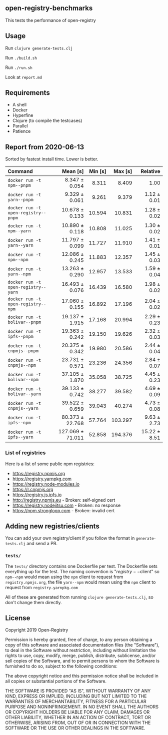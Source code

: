 ## open-registry-benchmarks

This tests the performance of open-registry

## Usage

Run `clojure generate-tests.clj`

Run `./build.sh`

Run `./run.sh`

Look at `report.md`

## Requirements

- A shell
- Docker
- Hyperfine
- Clojure (to compile the testcases)
- Parallel
- Patience

<!-- REPORT -->
## Report from 2020-06-13

Sorted by fastest install time. Lower is better.


| Command | Mean [s] | Min [s] | Max [s] | Relative |
|:---|---:|---:|---:|---:|
| `docker run -t npm--pnpm` | 8.347 ± 0.054 | 8.311 | 8.409 | 1.00 |
| `docker run -t yarn--pnpm` | 9.329 ± 0.061 | 9.261 | 9.379 | 1.12 ± 0.01 |
| `docker run -t open-registry--pnpm` | 10.678 ± 0.133 | 10.594 | 10.831 | 1.28 ± 0.02 |
| `docker run -t npm--yarn` | 10.890 ± 0.118 | 10.808 | 11.025 | 1.30 ± 0.02 |
| `docker run -t yarn--yarn` | 11.797 ± 0.099 | 11.727 | 11.910 | 1.41 ± 0.01 |
| `docker run -t npm--npm` | 12.086 ± 0.245 | 11.883 | 12.357 | 1.45 ± 0.03 |
| `docker run -t yarn--npm` | 13.263 ± 0.290 | 12.957 | 13.533 | 1.59 ± 0.04 |
| `docker run -t open-registry--yarn` | 16.493 ± 0.076 | 16.439 | 16.580 | 1.98 ± 0.02 |
| `docker run -t open-registry--npm` | 17.060 ± 0.155 | 16.892 | 17.196 | 2.04 ± 0.02 |
| `docker run -t bolivar--pnpm` | 19.137 ± 1.915 | 17.168 | 20.994 | 2.29 ± 0.23 |
| `docker run -t ipfs--pnpm` | 19.363 ± 0.242 | 19.150 | 19.626 | 2.32 ± 0.03 |
| `docker run -t cnpmjs--pnpm` | 20.375 ± 0.342 | 19.980 | 20.586 | 2.44 ± 0.04 |
| `docker run -t cnpmjs--npm` | 23.731 ± 0.571 | 23.236 | 24.356 | 2.84 ± 0.07 |
| `docker run -t bolivar--npm` | 37.105 ± 1.870 | 35.058 | 38.725 | 4.45 ± 0.23 |
| `docker run -t bolivar--yarn` | 39.133 ± 0.742 | 38.277 | 39.582 | 4.69 ± 0.09 |
| `docker run -t cnpmjs--yarn` | 39.522 ± 0.659 | 39.043 | 40.274 | 4.73 ± 0.08 |
| `docker run -t ipfs--npm` | 80.373 ± 22.768 | 57.764 | 103.297 | 9.63 ± 2.73 |
| `docker run -t ipfs--yarn` | 127.069 ± 71.011 | 52.858 | 194.376 | 15.22 ± 8.51 |
<!-- REPORT_END -->

### List of registries

Here is a list of some public npm registries:

- https://registry.npmjs.org
- https://registry.yarnpkg.com
- https://registry.node-modules.io
- https://r.cnpmjs.org
- https://registry.js.ipfs.io
- http://registry.npmjs.eu - Broken: self-signed cert
- https://registry.nodejitsu.com - Broken: no response
- https://npm.strongloop.com - Broken: invalid cert

## Adding new registries/clients

You can add your own registry/client if you follow the format in
`generate-tests.clj` and send a PR.

### `tests/`

The `tests/` directory contains one Dockerfile per test. The Dockerfile
sets everything up for the test. The naming convention is "$registry--$client"
so `npm--npm` would mean using the `npm` client to request from `registry.npmjs.org`,
the file `yarn--npm` would mean using the `npm` client to request from `registry.yarnpkg.com`

All of these are generated from running `clojure generate-tests.clj`, so don't
change them directly.

## License

Copyright 2019 Open-Registry

Permission is hereby granted, free of charge, to any person obtaining a copy of this software and associated documentation files (the "Software"), to deal in the Software without restriction, including without limitation the rights to use, copy, modify, merge, publish, distribute, sublicense, and/or sell copies of the Software, and to permit persons to whom the Software is furnished to do so, subject to the following conditions:

The above copyright notice and this permission notice shall be included in all copies or substantial portions of the Software.

THE SOFTWARE IS PROVIDED "AS IS", WITHOUT WARRANTY OF ANY KIND, EXPRESS OR IMPLIED, INCLUDING BUT NOT LIMITED TO THE WARRANTIES OF MERCHANTABILITY, FITNESS FOR A PARTICULAR PURPOSE AND NONINFRINGEMENT. IN NO EVENT SHALL THE AUTHORS OR COPYRIGHT HOLDERS BE LIABLE FOR ANY CLAIM, DAMAGES OR OTHER LIABILITY, WHETHER IN AN ACTION OF CONTRACT, TORT OR OTHERWISE, ARISING FROM, OUT OF OR IN CONNECTION WITH THE SOFTWARE OR THE USE OR OTHER DEALINGS IN THE SOFTWARE.
